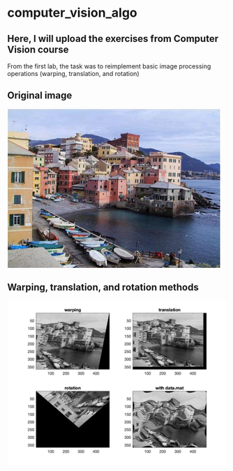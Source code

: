 # computer_vision_algo
## Here, I will upload the exercises from Computer Vision course 

From the first lab, the task was to reimplement basic image processing operations (warping, translation, and rotation)

## Original image
![alt_text](https://github.com/BZWayne/computer_vision_algo/blob/main/image_formation/boccadasse.jpg)

## Warping, translation, and rotation methods 
![alt_text](https://github.com/BZWayne/computer_vision_algo/blob/main/image_formation/results.jpg)

